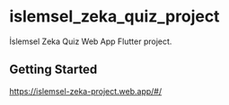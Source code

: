 # islemsel_zeka_quiz_project

İslemsel Zeka Quiz Web App Flutter project.

## Getting Started


https://islemsel-zeka-project.web.app/#/
